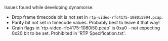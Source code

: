 Issues found while developing dynamorse:

* Drop frame timecode bit is not set in `rtp-video-rfc4175-1080i5994.pcap`.
* Parity bit not set in timecode values. Probably best to leave it that way!
* Grain flags in 'rtp-video-rfc4175-1080i50.pcap' is 0xa0 - not expecting
  0x20 bit to be set. Prohibited in 'RTP Specification.txt'.
